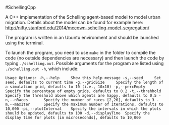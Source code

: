 #SchellingCpp

A C++ implementation of the Schelling agent-based model to model urban migration. Details about the model can be found for example here: http://nifty.stanford.edu/2014/mccown-schelling-model-segregation/

The program is written in an Ubuntu environment and should be launched using the terminal. 

To launch the program, you need to use `make` in the folder to compile the code (no outside dependencies are necessary) and then launch the code by typing `./schelling.out`. Possible arguments for the program are listed using `./schelling.out -h`, which include:

`
Usage Options:
  -h,--help		Show this help message
  -s,--seed		Set seed, defaults to current time
  -g,--gridSize		Specify the length of a simulation grid, defaults to 10 (i.e., 10x10)
  -p,--percEmpty	Specify the percentage of empty grids, defaults to 0.2
  -t,--threhhold	Specify the threshold above which agents are happy, defaults to 0.5
  -n,--nRaces		Specify the number of races [2,26], defaults to 3
  -m,--maxIter		Specify the maximum number of iterations, defaults to 10,000
  -pi,--plotInterval	Specify the intervals in which the plots should be updated, defaults to 100
  -d,--displayTime	Specify the display time for plots [in microseconds], defaults to 10,000
`
